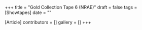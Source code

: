 +++
title = "Gold Collection Tape 6 (NRAE)"
draft = false
tags = [Showtapes]
date = ""

[Article]
contributors = []
gallery = []
+++